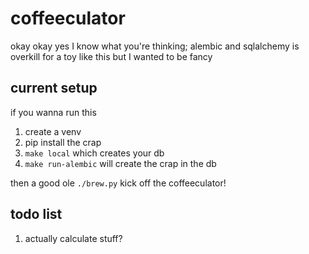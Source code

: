 # coffeeculator
okay okay yes I know what you're thinking; alembic
and sqlalchemy is overkill for a toy like this but
I wanted to be fancy

## current setup
if you wanna run this

1. create a venv
1. pip install the crap
1. `make local` which creates your db
1. `make run-alembic` will create the crap in the db

then a good ole `./brew.py` kick off the coffeeculator!

## todo list

1. actually calculate stuff?
